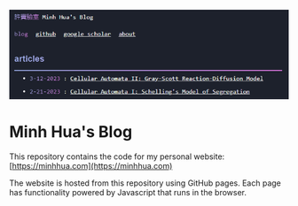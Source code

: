 ![Minh Hua blog](https://github.com/duyminh1998/duyminh1998.github.io/blob/master/img/README_banner.PNG?raw=true)
# Minh Hua's Blog
This repository contains the code for my personal website: [https://minhhua.com](https://minhhua.com)

The website is hosted from this repository using GitHub pages. Each page has functionality powered by Javascript that runs in the browser.

